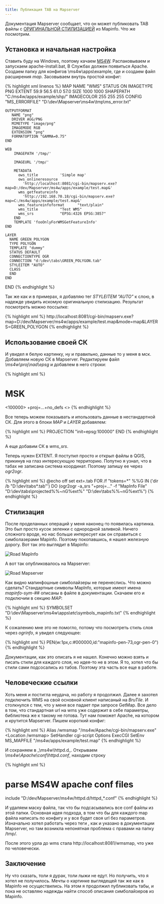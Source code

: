 ```yaml
---
title: Публикация TAB на Mapserver
---
```

Документация Mapserver сообщает, что он может публиковать TAB файлы с [ОРИГИНАЛЬНОЙ СТИЛИЗАЦИЕЙ](http://demo.mapserver.org/cgi-bin/mapserv?map=%2Fosgeo%2Fmapserver%2Fogr-demos%2Fyk_demo%2Fyk.map&layer=lakes&layer=streams&zoomsize=2&zoomdir=1) из Mapinfo.
Что же посмотрим. 

Установка и начальная настройка
---------------------

Ставить буду на Windows, поэтому качаем [MS4W](https://www.ms4w.com/). Распаковываем и запускаем apache-install.bat,
В Службах должен появиться Apache.
Создаем папку для конфигов \ms4w\apps\example\, где и создаем файл расширения _map_.
Засовываем внутрь простой конфиг:


{% highlight xml linenos %}
MAP
  NAME           "WMS"
  STATUS         ON
  IMAGETYPE      PNG
  EXTENT         59.9 56.5 61.0 57.0
  SIZE           1000 1000
  SHAPEPATH      "C:/ms4w/apps/example/shp/"
  IMAGECOLOR     255 255 255
  CONFIG "MS_ERRORFILE" "D:\dev\Mapserver\ms4w\tmp\ms_error.txt"

	OUTPUTFORMAT
	   NAME "png"
	   DRIVER AGG/PNG
	   MIMETYPE "image/png"
	   IMAGEMODE RGB
	   EXTENSION "png"
	   FORMATOPTION "GAMMA=0.75"
	END
	
	WEB
		IMAGEPATH '/tmp/'

		IMAGEURL '/tmp/'

		METADATA
		  ows_title          'Simple map'
		  ows_onlineresource  
			'http://localhost:8081/cgi-bin/mapserv.exe?map=D:/dev/Mapserver/ms4w/apps/example/test.map&'
		  wms_getfeatureinfo         
			'http://192.168.70.18/cgi-bin/mapserv.exe?map=C:/ms4w/apps/example/test.map&'
		  wms_featureinfoformat      "text/plain"
		  wms_title          "Test WMS"
		  wms_srs            "EPSG:4326 EPSG:3857"
		END
		TEMPLATE 'fooOnlyForWMSGetFeatureInfo'
	END
  
	LAYER
	  NAME GREEN_POLYGON
	  TYPE POLYGON
	  TEMPLATE "dummy"
	  STATUS DEFAULT
	  CONNECTIONTYPE OGR
	  CONNECTION "d:\dev\tabs\GREEN_POLYGON.tab"
	  STYLEITEM "AUTO"
	  CLASS
	  END
	END
END
{% endhighlight %}

Так же как и в примерах, я добавляю тег _STYLEITEM "AUTO"_ к слою, в надежде увидить искомую оригинальную стилизацию.
Результат посмотреть можно поссылке:

{% highlight xml %}
http://localhost:8081/cgi-bin/mapserv.exe?map=D:/dev/Mapserver/ms4w/apps/example/test.map&mode=map&LAYERS=GREEN_POLYGON
{% endhighlight %}
 
Использование своей СК
---------------------

И увидел я белую картинку, ну и правильно, данные то у меня в мск. Добавляем новую СК в Mapserver.
Редактируем файл _\ms4w\proj\nad\epsg_ и добавлем в него строки:

{% highlight xml %}
# MSK
<100000> +proj=...+no_defs  <>
{% endhighlight %}

Все теперь можем показывать и ипользовать данные в нестандартной СК. Для этого в блоки _MAP_ и _LAYER_ добавялем:

{% highlight xml %}
PROJECTION
  "init=epsg:100000"
END
{% endhighlight %}

А еще добавим СК в _wms_srs_.

Теперь нужен EXTENT. Я поступил просто и открыл файлы в QGIS, прикинув на глаз интересующую территорию.
Попутно я узнал, что в табах не записана система координат. Поэтому запишу ее через _ogr2ogr_.

{% highlight xml %}
@echo off
set ext=.tab
FOR /f "tokens=*" %%G IN ('dir /b "D:\dev\tabs\*.tab"') 
	DO (ogr2ogr -a_srs "+proj=..." -f "MapInfo File" "D:\dev\tabs\projected\%%~nG%ext%" "D:\dev\tabs\%%~nG%ext%")
{% endhighlight %}

Стилизация
---------------------

После проделанных операций у меня наконец-то появилась картинка. Это был просто кусок зеленки с однородной заливкой.
Ничего сложного вроде, но нас больше интересует как он справиться с симболазерами Mapinfo. Поэтому покопавшись, я нашел железную дорогу.
Вот так это выглядит в Mapinfo:

![Road MapInfo](/blog/img/2018-03-09/road_mapinfo.jpg "Road MapInfo")

А вот так опубликовалось на Mapserver:

![Road Mapserver](/blog/img/2018-03-09/road_mapserver.jpg "Road Mapserver")

Как видно мапинфошные симболайзеры не перенеслись.
Что можно сделать? Стандартные символы MapInfo, которые имеют имена _mapinfo-sym-##_ описаны в файле в документации.
Скачаем его и подключим в секцию _MAP_:

{% highlight xml %}
SYMBOLSET      "D:\dev\Mapserver\ms4w\apps\etc\symbols_mapinfo.txt"
{% endhighlight %}

К сожалению мне это не помогло, потому что посмотреть стиль слоя через _ogrinfo_, я увидел следующее:

{% highlight xml %}
PEN(w:1px,c:#000000,id:"mapinfo-pen-73,ogr-pen-0")
{% endhighlight %}

Документации, как это описать я не нашел. Конечно можно взять и писать стили для каждого слоя, но идея-то не в этом.
Я то, хотел что бы стили сами подсосались из табов. Поэтому эта часть все еще в работе.

Человеческие ссылки
---------------------

Хоть меня и постигла неудача, но работу я продолжил. Далее я захотел подключить WMS на свой основной клиент написаный на _BruTile_.
И столкнулся с тем, что у меня все падает при запросе GetMap. Все дело в том, что стандартная url на wms уже содержит в себе параметры,
библиотека же к такому не готова.
Тут нам поможет Apache, на котором и крутится Mapserver. Пишем короткий конфиг:

{% highlight xml %}
Alias /wmsmap "/ms4w/Apache/cgi-bin/mapserv.exe"
<Location /wmsmap>
   SetHandler cgi-script
   Options ExecCGI
   SetEnv MS_MAPFILE "/ms4w/apps/example/test.map"
</Location>
{% endhighlight %}

И сохраняем в _\ms4w\httpd.d\_.
Открываем _\ms4w\Apache\conf\httpd.conf_, находим строку 

{% highlight xml %}
# parse MS4W apache conf files
include "D:/dev/Mapserver/ms4w/httpd.d/httpd_*.conf"
{% endhighlight %}

И удаляем маску файла, так что бы подсасывались все conf файлы из этой папки. Основная идея подхода, в том что бы для каждого map файла
написать по конфигу и у все будет своя url без параметров.
Изначально хотел работать через теги _<Directory>_, как и указано в документации Mapserver, но там возникла непонятная проблема с 
правами на папку /tmp/.

После этого урла до wms стала http://localhost:8081/wmsmap, что уже по человечески. 

Заключение
---------------------

Ну что сказать, толи я дурак, толи лыжи не едут. Но получить, что я хотел не получилось. Мечты о картинке выглядещей так же как в Mapinfo не осуществились.
На этом я продолжил публиковать табы, и пока не оставляю надежды найти способ описания симболайзеров из Mapinfo.


